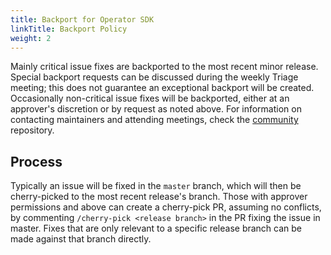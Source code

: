 ```yaml
---
title: Backport for Operator SDK
linkTitle: Backport Policy
weight: 2
---
```


Mainly critical issue fixes are backported to the most recent minor release.
Special backport requests can be discussed during the weekly Triage meeting; this does not guarantee an exceptional backport will be created.
Occasionally non-critical issue fixes will be backported, either at an approver's discretion or by request as noted above.
For information on contacting maintainers and attending meetings, check the [community](https://github.com/operator-framework/community) repository.   

## Process

Typically an issue will be fixed in the `master` branch, which will then be cherry-picked to the most recent release's branch.
Those with approver permissions and above can create a cherry-pick PR, assuming no conflicts, by commenting `/cherry-pick <release branch>`
in the PR fixing the issue in master. Fixes that are only relevant to a specific release branch can be made against
that branch directly.
